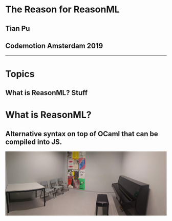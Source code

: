 # The Reason for ReasonML
## Tian Pu
## Codemotion Amsterdam 2019
---
# Topics
What is ReasonML?
Stuff
---
# What is ReasonML?
Alternative syntax on top of OCaml that can be compiled into JS.
---
![crea](img/crea.jpg)